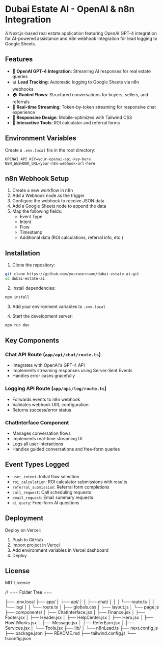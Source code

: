 # Dubai Estate AI - OpenAI & n8n Integration

A Next.js-based real estate application featuring OpenAI GPT-4 integration for AI-powered assistance and n8n webhook integration for lead logging to Google Sheets.

## Features

- 🤖 **OpenAI GPT-4 Integration**: Streaming AI responses for real estate queries
- 📊 **Lead Tracking**: Automatic logging to Google Sheets via n8n webhooks
- 🏠 **Guided Flows**: Structured conversations for buyers, sellers, and referrals
- 💬 **Real-time Streaming**: Token-by-token streaming for responsive chat experience
- 📱 **Responsive Design**: Mobile-optimized with Tailwind CSS
- 🔧 **Interactive Tools**: ROI calculator and referral forms

## Environment Variables

Create a `.env.local` file in the root directory:

```env
OPENAI_API_KEY=your-openai-api-key-here
N8N_WEBHOOK_URL=your-n8n-webhook-url-here
```

## n8n Webhook Setup

1. Create a new workflow in n8n
2. Add a Webhook node as the trigger
3. Configure the webhook to receive JSON data
4. Add a Google Sheets node to append the data
5. Map the following fields:
   - Event Type
   - Intent
   - Flow
   - Timestamp
   - Additional data (ROI calculations, referral info, etc.)

## Installation

1. Clone the repository:
```bash
git clone https://github.com/yourusername/dubai-estate-ai.git
cd dubai-estate-ai
```

2. Install dependencies:
```bash
npm install
```

3. Add your environment variables to `.env.local`

4. Start the development server:
```bash
npm run dev
```

## Key Components

### Chat API Route (`app/api/chat/route.ts`)
- Integrates with OpenAI's GPT-4 API
- Implements streaming responses using Server-Sent Events
- Handles error cases gracefully

### Logging API Route (`app/api/log/route.ts`)
- Forwards events to n8n webhook
- Validates webhook URL configuration
- Returns success/error status

### ChatInterface Component
- Manages conversation flows
- Implements real-time streaming UI
- Logs all user interactions
- Handles guided conversations and free-form queries

## Event Types Logged

- `user_intent`: Initial flow selection
- `roi_calculation`: ROI calculator submissions with results
- `referral_submission`: Referral form completions
- `call_request`: Call scheduling requests
- `email_request`: Email summary requests
- `ai_query`: Free-form AI questions

## Deployment

Deploy on Vercel:

1. Push to GitHub
2. Import project in Vercel
3. Add environment variables in Vercel dashboard
4. Deploy

## License

MIT License

// === Folder Tree ===

├── .env.local
├── app/
│   ├── api/
│   │   ├── chat/
│   │   │   └── route.ts
│   │   └── log/
│   │       └── route.ts
│   ├── globals.css
│   ├── layout.js
│   └── page.js
├── components/
│   ├── ChatInterface.jsx
│   ├── Finance.jsx
│   ├── Footer.jsx
│   ├── Header.jsx
│   ├── HelpCenter.jsx
│   ├── Hero.jsx
│   ├── HowItWorks.jsx
│   ├── Message.jsx
│   ├── ReferEarn.jsx
│   ├── Services.jsx
│   └── Tools.jsx
├── lib/
│   └── n8nLead.ts
├── next.config.js
├── package.json
├── README.md
├── tailwind.config.js
└── tsconfig.json

